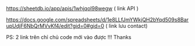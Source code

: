 https://sheetdb.io/app/apis/1whjqol98wegw ( link API )

https://docs.google.com/spreadsheets/d/1e8LLfJmYWkjQH2bYqd509s8BarupUdjF6NbQrMVvKf4/edit?gid=0#gid=0 ( link lưu contact)

PS: 2 link trên chỉ chủ code mới vào được !!! Thanks